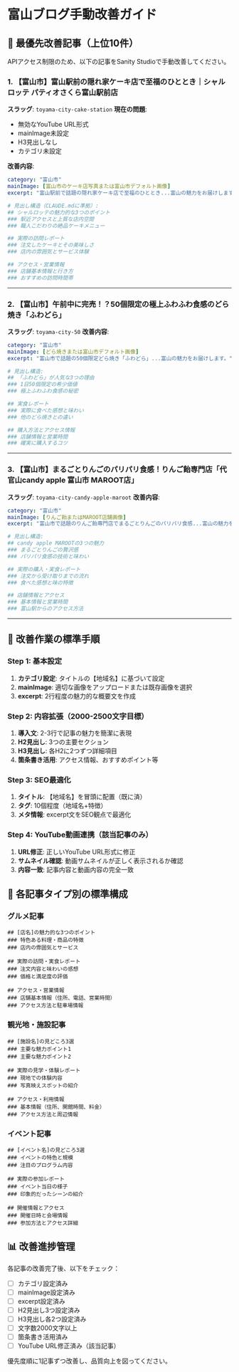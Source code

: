 # 富山ブログ手動改善ガイド

## 🚨 最優先改善記事（上位10件）

APIアクセス制限のため、以下の記事をSanity Studioで手動改善してください。

### 1. 【富山市】富山駅前の隠れ家ケーキ店で至福のひととき｜シャルロッテ パティオさくら富山駅前店
**スラッグ**: `toyama-city-cake-station`
**現在の問題**:
- 無効なYouTube URL形式
- mainImage未設定
- H3見出しなし
- カテゴリ未設定

**改善内容**:
```yaml
category: "富山市"
mainImage: [富山市のケーキ店写真または富山市デフォルト画像]
excerpt: "富山駅前で話題の隠れ家ケーキ店で至福のひととき...富山の魅力をお届けします。"

# 見出し構造（CLAUDE.mdに準拠）:
## シャルロッテの魅力的な3つのポイント
### 駅近アクセスと上質な店内空間  
### 職人こだわりの絶品ケーキメニュー

## 実際の訪問レポート
### 注文したケーキとその美味しさ
### 店内の雰囲気とサービス体験

## アクセス・営業情報
### 店舗基本情報と行き方
### おすすめの訪問時間帯
```

---

### 2. 【富山市】午前中に完売！？50個限定の極上ふわふわ食感のどら焼き「ふわどら」
**スラッグ**: `toyama-city-50`
**改善内容**:
```yaml
category: "富山市"
mainImage: [どら焼きまたは富山市デフォルト画像]
excerpt: "富山市で話題の50個限定どら焼き「ふわどら」...富山の魅力をお届けします。"

# 見出し構造:
## 「ふわどら」が人気な3つの理由
### 1日50個限定の希少価値
### 極上ふわふわ食感の秘密

## 実食レポート
### 実際に食べた感想と味わい
### 他のどら焼きとの違い

## 購入方法とアクセス情報
### 店舗情報と営業時間
### 確実に購入するコツ
```

---

### 3. 【富山市】まるごとりんごのパリパリ食感！りんご飴専門店「代官山candy apple 富山市 MAROOT店」
**スラッグ**: `toyama-city-candy-apple-maroot`
**改善内容**:
```yaml
category: "富山市"
mainImage: [りんご飴またはMAROOT店舗画像]
excerpt: "富山市で話題のりんご飴専門店でまるごとりんごのパリパリ食感...富山の魅力をお届けします。"

# 見出し構造:
## candy apple MAROOTの3つの魅力
### まるごとりんごの贅沢感
### パリパリ食感の技術と味わい

## 実際の購入・実食レポート
### 注文から受け取りまでの流れ
### 食べた感想と味の特徴

## 店舗情報とアクセス
### 基本情報と営業時間
### 富山駅からのアクセス方法
```

---

## 📝 改善作業の標準手順

### Step 1: 基本設定
1. **カテゴリ設定**: タイトルの【地域名】に基づいて設定
2. **mainImage**: 適切な画像をアップロードまたは既存画像を選択
3. **excerpt**: 2行程度の魅力的な概要文を作成

### Step 2: 内容拡張（2000-2500文字目標）
1. **導入文**: 2-3行で記事の魅力を簡潔に表現
2. **H2見出し**: 3つの主要セクション
3. **H3見出し**: 各H2に2つずつ詳細項目
4. **箇条書き活用**: アクセス情報、おすすめポイント等

### Step 3: SEO最適化
1. **タイトル**: 【地域名】を冒頭に配置（既に済）
2. **タグ**: 10個程度（地域名+特徴）
3. **メタ情報**: excerpt文をSEO観点で最適化

### Step 4: YouTube動画連携（該当記事のみ）
1. **URL修正**: 正しいYouTube URL形式に修正
2. **サムネイル確認**: 動画サムネイルが正しく表示されるか確認
3. **内容一致**: 記事内容と動画内容の完全一致

## 🎯 各記事タイプ別の標準構成

### グルメ記事
```
## [店名]の魅力的な3つのポイント
### 特色ある料理・商品の特徴
### 店内の雰囲気とサービス

## 実際の訪問・実食レポート  
### 注文内容と味わいの感想
### 価格と満足度の評価

## アクセス・営業情報
### 店舗基本情報（住所、電話、営業時間）
### アクセス方法と駐車場情報
```

### 観光地・施設記事
```
## [施設名]の見どころ3選
### 主要な魅力ポイント1
### 主要な魅力ポイント2

## 実際の見学・体験レポート
### 現地での体験内容
### 写真映えスポットの紹介

## アクセス・利用情報
### 基本情報（住所、開館時間、料金）
### アクセス方法と周辺情報
```

### イベント記事
```
## [イベント名]の見どころ3選
### イベントの特色と規模
### 注目のプログラム内容

## 実際の参加レポート
### イベント当日の様子
### 印象的だったシーンの紹介

## 開催情報とアクセス
### 開催日時と会場情報
### 参加方法とアクセス詳細
```

## 📊 改善進捗管理

各記事の改善完了後、以下をチェック：
- [ ] カテゴリ設定済み
- [ ] mainImage設定済み  
- [ ] excerpt設定済み
- [ ] H2見出し3つ設定済み
- [ ] H3見出し各2つ設定済み
- [ ] 文字数2000文字以上
- [ ] 箇条書き活用済み
- [ ] YouTube URL修正済み（該当記事）

優先度順に1記事ずつ改善し、品質向上を図ってください。